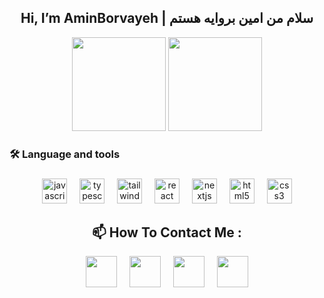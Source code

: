<h2 align='center'>Hi, I’m AminBorvayeh | سلام من امین بروایه هستم </h2>
<p align='center'>
<img height='150px' src="https://github-readme-stats.vercel.app/api?username=amincxo&show_icons=true&theme=shades-of-purple" />
<img height='150px' src="https://github-readme-stats.vercel.app/api/top-langs/?username=amincxo&langs_count=8&layout=compact&theme=shades-of-purple" /> 
</p>

<h3 align="left">🛠 Language and tools</h3>

###

<div align="center">
  <img src="https://cdn.jsdelivr.net/gh/devicons/devicon/icons/javascript/javascript-original.svg" height="40" alt="javascript logo"  />
  <img width="12" />
  <img src="https://cdn.jsdelivr.net/gh/devicons/devicon/icons/typescript/typescript-plain.svg" height="40" alt="typescript logo"  />
<!--   <img width="12" /> -->
<!--   <img src="https://cdn.jsdelivr.net/gh/devicons/devicon/icons/nodejs/nodejs-original.svg" height="40" alt="nodejs logo"  /> -->
<!--   <img width="12" /> -->
<!--   <img src="https://cdn.jsdelivr.net/gh/devicons/devicon/icons/express/express-original.svg" height="40" alt="express logo"  /> -->
    <img width="12" />
  <img src="https://cdn.jsdelivr.net/gh/devicons/devicon/icons/tailwindcss/tailwindcss-original-wordmark.svg" height="40" alt="tailwindcss logo"  />
  <img width="12" />
  <img src="https://cdn.jsdelivr.net/gh/devicons/devicon/icons/react/react-original.svg" height="40" alt="react logo"  />
  <img width="12" />
  <img src="https://cdn.jsdelivr.net/gh/devicons/devicon/icons/nextjs/nextjs-original.svg" height="40" alt="nextjs logo"  />
  <img width="12" />
  <img src="https://cdn.jsdelivr.net/gh/devicons/devicon/icons/html5/html5-plain.svg" height="40" alt="html5 logo"  />
  <img width="12" />
  <img src="https://cdn.jsdelivr.net/gh/devicons/devicon/icons/css3/css3-plain.svg" height="40" alt="css3 logo"  />

</div>


<h2 align='center' >📫 How To Contact Me : </h2>

<p align='center'>
<a href="https://t.me/amincxo/"><img height='50px' src="https://upload.wikimedia.org/wikipedia/commons/8/83/Telegram_2019_Logo.svg" /></a> <!-- Telegram Logo  -->
  <img width="12" />
<a href="https://www.linkedin.com/in/amin-borvayeh/"><img height='50px' src="https://upload.wikimedia.org/wikipedia/commons/c/ca/LinkedIn_logo_initials.png" /></a> <!-- Linkedin Logo  -->
  <img width="12" />
<a href="mailto: amincxo@gmail.com"><img height='50px' width="" src="https://seeklogo.com/images/G/gmail-logo-286F380C2D-seeklogo.com.png" /></a> <!-- Gmail Logo   -->
  <img width="12" />
<a href="https://instagram.com/amin_borvayeh/"><img height='50px' src="https://upload.wikimedia.org/wikipedia/commons/e/e7/Instagram_logo_2016.svg" /></a> <!-- Instagram Logo  -->

</p>

